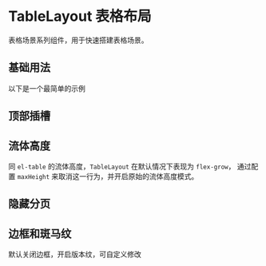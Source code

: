 <!--@include: ../../global-tips.md-->

# TableLayout 表格布局

表格场景系列组件，用于快速搭建表格场景。

## 基础用法

以下是一个最简单的示例

<preview path="./demos/Base.vue" ></preview>

## 顶部插槽

<preview path="./demos/OptSlots.vue" ></preview>

## 流体高度

同 `el-table` 的流体高度，`TableLayout` 在默认情况下表现为 `flex-grow`，
通过配置 `maxHeight` 来取消这一行为，并开启原始的流体高度模式。

<preview path="./demos/MaxHeight.vue" ></preview>

## 隐藏分页

<preview path="./demos/NoFooter.vue" ></preview>

## 边框和斑马纹

默认关闭边框，开启版本纹，可自定义修改

<preview path="./demos/BorderAndStripe.vue" ></preview>
